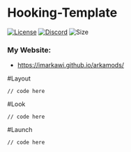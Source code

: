 # Hooking-Template

[![License](https://img.shields.io/github/imArkawi/Hooking-Template?logo=github&logoColor=%23fff&style=for-the-badge)](LICENSE)
[![Discord](https://img.shields.io/discord/720937884814671923?color=%237289DA&logo=discord&logoColor=%23fff&style=for-the-badge)](https://discord.gg/JuJHbEAN)
![Size](https://img.shields.io/github/repo-size/imArkawi/Hooking-Template?style=for-the-badge)

### My Website:
* https://imarkawi.github.io/arkamods/

#Layout
```
// code here
```
#Look
```
// code here
```
#Launch
```
// code here
```
